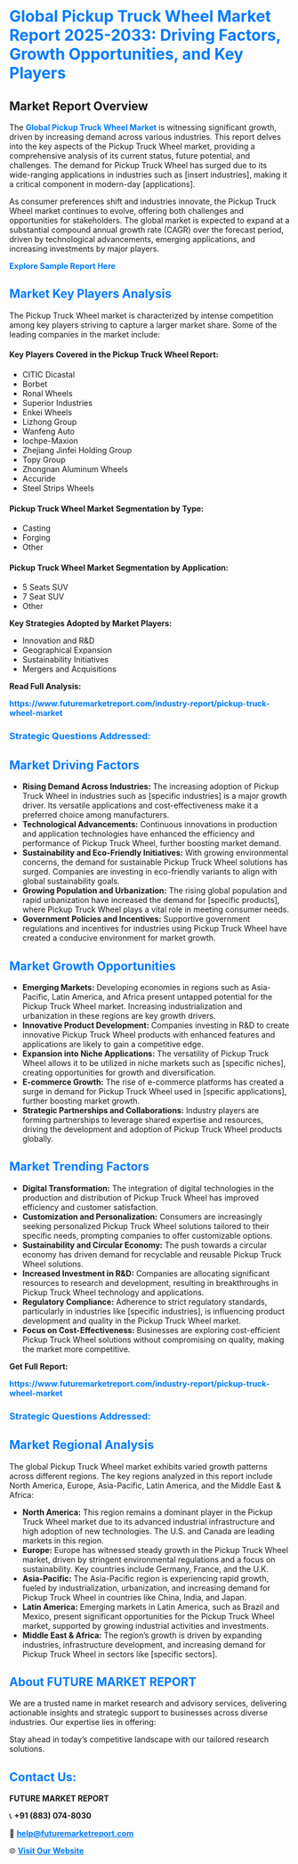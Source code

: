 <h1 style="color: #007BFF;">Global Pickup Truck Wheel Market Report 2025-2033: Driving Factors, Growth Opportunities, and Key Players</h1>

<section id="overview">
<h2>Market Report Overview</h2>
<p>The <a href="https://www.futuremarketreport.com/industry-report/pickup-truck-wheel-market" style="color: #007BFF; text-decoration: none;"><strong>Global Pickup Truck Wheel Market</strong></a> is witnessing significant growth, driven by increasing demand across various industries. This report delves into the key aspects of the Pickup Truck Wheel market, providing a comprehensive analysis of its current status, future potential, and challenges. The demand for Pickup Truck Wheel has surged due to its wide-ranging applications in industries such as [insert industries], making it a critical component in modern-day [applications].</p>
<p>As consumer preferences shift and industries innovate, the Pickup Truck Wheel market continues to evolve, offering both challenges and opportunities for stakeholders. The global market is expected to expand at a substantial compound annual growth rate (CAGR) over the forecast period, driven by technological advancements, emerging applications, and increasing investments by major players.</p>
</section>

<section id="overview">
<p><a href="https://www.futuremarketreport.com/request-sample/reportId=36268" style="color: #007BFF; text-decoration: none;"><strong>Explore Sample Report Here</strong></a></p>
</section>

<section id="key-players">
<h2 style="color: #007BFF;">Market Key Players Analysis</h2>
<p>The Pickup Truck Wheel market is characterized by intense competition among key players striving to capture a larger market share. Some of the leading companies in the market include:</p>
<h4>Key Players Covered in the Pickup Truck Wheel Report:</h4>
<ul><li>CITIC Dicastal</li><li>Borbet</li><li>Ronal Wheels</li><li>Superior Industries</li><li>Enkei Wheels</li><li>Lizhong Group</li><li>Wanfeng Auto</li><li>Iochpe-Maxion</li><li>Zhejiang Jinfei Holding Group</li><li>Topy Group</li><li>Zhongnan Aluminum Wheels</li><li>Accuride</li><li>Steel Strips Wheels</li></ul>
<h4>Pickup Truck Wheel Market Segmentation by Type:</h4>
<ul><li>Casting</li><li>Forging</li><li>Other</li></ul>

<h4>Pickup Truck Wheel Market Segmentation by Application:</h4>
<ul><li>5 Seats SUV</li><li>7 Seat SUV</li><li>Other</li></ul>
<p><strong>Key Strategies Adopted by Market Players:</strong></p>
<ul>
<li>Innovation and R&D</li>
<li>Geographical Expansion</li>
<li>Sustainability Initiatives</li>
<li>Mergers and Acquisitions</li>
</ul>
</section>

<section>
<p><strong>Read Full Analysis: </strong></p><a href="https://www.futuremarketreport.com/industry-report/pickup-truck-wheel-market" style="color: #007BFF; text-decoration: none;"><strong>https://www.futuremarketreport.com/industry-report/pickup-truck-wheel-market</strong></a>
<h3 style="color: #007BFF;">Strategic Questions Addressed:</h3>
</section>

<section id="driving-factors">
<h2 style="color: #007BFF;">Market Driving Factors</h2>
<ul>
<li><strong>Rising Demand Across Industries:</strong> The increasing adoption of Pickup Truck Wheel in industries such as [specific industries] is a major growth driver. Its versatile applications and cost-effectiveness make it a preferred choice among manufacturers.</li>
<li><strong>Technological Advancements:</strong> Continuous innovations in production and application technologies have enhanced the efficiency and performance of Pickup Truck Wheel, further boosting market demand.</li>
<li><strong>Sustainability and Eco-Friendly Initiatives:</strong> With growing environmental concerns, the demand for sustainable Pickup Truck Wheel solutions has surged. Companies are investing in eco-friendly variants to align with global sustainability goals.</li>
<li><strong>Growing Population and Urbanization:</strong> The rising global population and rapid urbanization have increased the demand for [specific products], where Pickup Truck Wheel plays a vital role in meeting consumer needs.</li>
<li><strong>Government Policies and Incentives:</strong> Supportive government regulations and incentives for industries using Pickup Truck Wheel have created a conducive environment for market growth.</li>
</ul>
</section>

<section id="growth-opportunities">
<h2 style="color: #007BFF;">Market Growth Opportunities</h2>
<ul>
<li><strong>Emerging Markets:</strong> Developing economies in regions such as Asia-Pacific, Latin America, and Africa present untapped potential for the Pickup Truck Wheel market. Increasing industrialization and urbanization in these regions are key growth drivers.</li>
<li><strong>Innovative Product Development:</strong> Companies investing in R&D to create innovative Pickup Truck Wheel products with enhanced features and applications are likely to gain a competitive edge.</li>
<li><strong>Expansion into Niche Applications:</strong> The versatility of Pickup Truck Wheel allows it to be utilized in niche markets such as [specific niches], creating opportunities for growth and diversification.</li>
<li><strong>E-commerce Growth:</strong> The rise of e-commerce platforms has created a surge in demand for Pickup Truck Wheel used in [specific applications], further boosting market growth.</li>
<li><strong>Strategic Partnerships and Collaborations:</strong> Industry players are forming partnerships to leverage shared expertise and resources, driving the development and adoption of Pickup Truck Wheel products globally.</li>
</ul>
</section>

<section id="trending-factors">
<h2 style="color: #007BFF;">Market Trending Factors</h2>
<ul>
<li><strong>Digital Transformation:</strong> The integration of digital technologies in the production and distribution of Pickup Truck Wheel has improved efficiency and customer satisfaction.</li>
<li><strong>Customization and Personalization:</strong> Consumers are increasingly seeking personalized Pickup Truck Wheel solutions tailored to their specific needs, prompting companies to offer customizable options.</li>
<li><strong>Sustainability and Circular Economy:</strong> The push towards a circular economy has driven demand for recyclable and reusable Pickup Truck Wheel solutions.</li>
<li><strong>Increased Investment in R&D:</strong> Companies are allocating significant resources to research and development, resulting in breakthroughs in Pickup Truck Wheel technology and applications.</li>
<li><strong>Regulatory Compliance:</strong> Adherence to strict regulatory standards, particularly in industries like [specific industries], is influencing product development and quality in the Pickup Truck Wheel market.</li>
<li><strong>Focus on Cost-Effectiveness:</strong> Businesses are exploring cost-efficient Pickup Truck Wheel solutions without compromising on quality, making the market more competitive.</li>
</ul>
</section>

<section>
<p><strong>Get Full Report: </strong></p><a href="https://www.futuremarketreport.com/industry-report/pickup-truck-wheel-market" style="color: #007BFF; text-decoration: none;"><strong>https://www.futuremarketreport.com/industry-report/pickup-truck-wheel-market</strong></a>
<h3 style="color: #007BFF;">Strategic Questions Addressed:</h3>
</section>


<section id="regional-analysis">
<h2 style="color: #007BFF;">Market Regional Analysis</h2>
<p>The global Pickup Truck Wheel market exhibits varied growth patterns across different regions. The key regions analyzed in this report include North America, Europe, Asia-Pacific, Latin America, and the Middle East & Africa:</p>
<ul>
<li><strong>North America:</strong> This region remains a dominant player in the Pickup Truck Wheel market due to its advanced industrial infrastructure and high adoption of new technologies. The U.S. and Canada are leading markets in this region.</li>
<li><strong>Europe:</strong> Europe has witnessed steady growth in the Pickup Truck Wheel market, driven by stringent environmental regulations and a focus on sustainability. Key countries include Germany, France, and the U.K.</li>
<li><strong>Asia-Pacific:</strong> The Asia-Pacific region is experiencing rapid growth, fueled by industrialization, urbanization, and increasing demand for Pickup Truck Wheel in countries like China, India, and Japan.</li>
<li><strong>Latin America:</strong> Emerging markets in Latin America, such as Brazil and Mexico, present significant opportunities for the Pickup Truck Wheel market, supported by growing industrial activities and investments.</li>
<li><strong>Middle East & Africa:</strong> The region’s growth is driven by expanding industries, infrastructure development, and increasing demand for Pickup Truck Wheel in sectors like [specific sectors].</li>
</ul>
</section>

<footer>
<h2 style="color: #007BFF;">About FUTURE MARKET REPORT</h2>
<p>We are a trusted name in market research and advisory services, delivering actionable insights and strategic support to businesses across diverse industries. Our expertise lies in offering:</p>

<p>Stay ahead in today’s competitive landscape with our tailored research solutions.</p>

<h2 style="color: #007BFF;">Contact Us:</h2>
<p><strong>FUTURE MARKET REPORT</strong></p>
<p>📞 <strong>+91 (883) 074-8030</strong></p>
<p>📧 <strong><a href="mailto:help@futuremarketreport.com" style="color: #007BFF;">help@futuremarketreport.com</a></strong></p>
<p>🌐 <strong><a href="https://www.futuremarketreport.com/" style="color: #007BFF;">Visit Our Website</a></strong></p>
</footer>